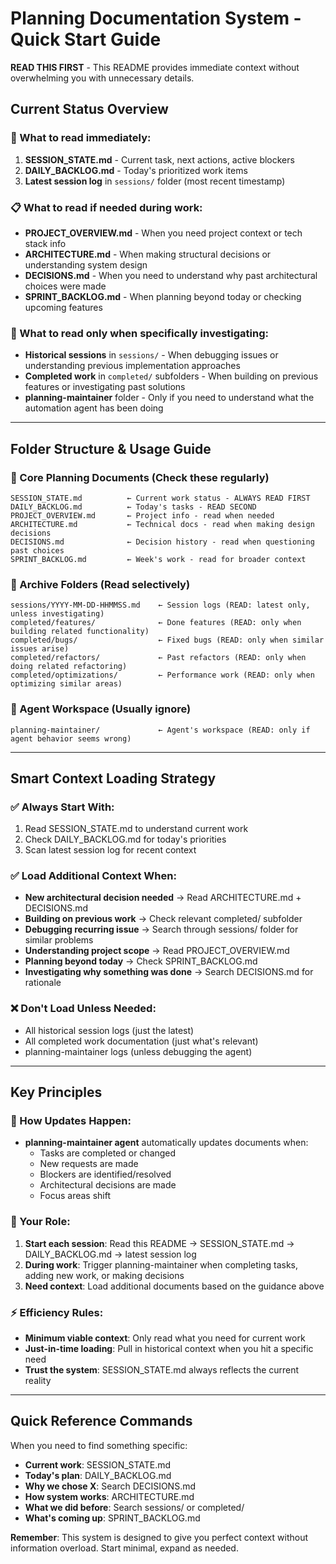 # Planning Documentation System - Quick Start Guide

**READ THIS FIRST** - This README provides immediate context without overwhelming you with unnecessary details.

## Current Status Overview

### 🎯 What to read immediately:
1. **SESSION_STATE.md** - Current task, next actions, active blockers
2. **DAILY_BACKLOG.md** - Today's prioritized work items
3. **Latest session log** in `sessions/` folder (most recent timestamp)

### 📋 What to read if needed during work:
- **PROJECT_OVERVIEW.md** - When you need project context or tech stack info
- **ARCHITECTURE.md** - When making structural decisions or understanding system design
- **DECISIONS.md** - When you need to understand why past architectural choices were made
- **SPRINT_BACKLOG.md** - When planning beyond today or checking upcoming features

### 📁 What to read only when specifically investigating:
- **Historical sessions** in `sessions/` - When debugging issues or understanding previous implementation approaches
- **Completed work** in `completed/` subfolders - When building on previous features or investigating past solutions
- **planning-maintainer** folder - Only if you need to understand what the automation agent has been doing

---

## Folder Structure & Usage Guide

### 📄 Core Planning Documents (Check these regularly)
```
SESSION_STATE.md          ← Current work status - ALWAYS READ FIRST
DAILY_BACKLOG.md          ← Today's tasks - READ SECOND  
PROJECT_OVERVIEW.md       ← Project info - read when needed
ARCHITECTURE.md           ← Technical docs - read when making design decisions
DECISIONS.md              ← Decision history - read when questioning past choices
SPRINT_BACKLOG.md         ← Week's work - read for broader context
```

### 📁 Archive Folders (Read selectively)
```
sessions/YYYY-MM-DD-HHMMSS.md    ← Session logs (READ: latest only, unless investigating)
completed/features/              ← Done features (READ: only when building related functionality)
completed/bugs/                  ← Fixed bugs (READ: only when similar issues arise)  
completed/refactors/             ← Past refactors (READ: only when doing related refactoring)
completed/optimizations/         ← Performance work (READ: only when optimizing similar areas)
```

### 🤖 Agent Workspace (Usually ignore)
```
planning-maintainer/             ← Agent's workspace (READ: only if agent behavior seems wrong)
```

---

## Smart Context Loading Strategy

### ✅ Always Start With:
1. Read SESSION_STATE.md to understand current work
2. Check DAILY_BACKLOG.md for today's priorities
3. Scan latest session log for recent context

### ✅ Load Additional Context When:
- **New architectural decision needed** → Read ARCHITECTURE.md + DECISIONS.md
- **Building on previous work** → Check relevant completed/ subfolder
- **Debugging recurring issue** → Search through sessions/ folder for similar problems
- **Understanding project scope** → Read PROJECT_OVERVIEW.md
- **Planning beyond today** → Check SPRINT_BACKLOG.md
- **Investigating why something was done** → Search DECISIONS.md for rationale

### ❌ Don't Load Unless Needed:
- All historical session logs (just the latest)
- All completed work documentation (just what's relevant)
- planning-maintainer logs (unless debugging the agent)

---

## Key Principles

### 🔄 How Updates Happen:
- **planning-maintainer agent** automatically updates documents when:
  - Tasks are completed or changed
  - New requests are made
  - Blockers are identified/resolved
  - Architectural decisions are made
  - Focus areas shift

### 🎯 Your Role:
1. **Start each session**: Read this README → SESSION_STATE.md → DAILY_BACKLOG.md → latest session log
2. **During work**: Trigger planning-maintainer when completing tasks, adding new work, or making decisions
3. **Need context**: Load additional documents based on the guidance above

### ⚡ Efficiency Rules:
- **Minimum viable context**: Only read what you need for current work
- **Just-in-time loading**: Pull in historical context when you hit a specific need
- **Trust the system**: SESSION_STATE.md always reflects the current reality

---

## Quick Reference Commands

When you need to find something specific:
- **Current work**: SESSION_STATE.md
- **Today's plan**: DAILY_BACKLOG.md  
- **Why we chose X**: Search DECISIONS.md
- **How system works**: ARCHITECTURE.md
- **What we did before**: Search sessions/ or completed/
- **What's coming up**: SPRINT_BACKLOG.md

**Remember**: This system is designed to give you perfect context without information overload. Start minimal, expand as needed.
